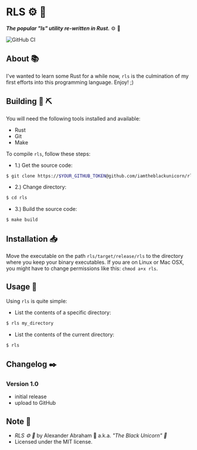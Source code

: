 # RLS :gear: :hammer:

***The popular "ls" utility re-written in Rust.*** :gear: :hammer:

![GitHub CI](https://github.com/iamtheblackunicorn/rls/actions/workflows/rust.yml/badge.svg)

## About :books:

I've wanted to learn some Rust for a while now, `rls` is the culmination of my first efforts into this programming language. Enjoy! ;)

## Building :hammer: :pick:

You will need the following tools installed and available:

- Rust
- Git
- Make

To compile `rls`, follow these steps:

- 1.) Get the source code:
```bash
$ git clone https://$YOUR_GITHUB_TOKEN@github.com/iamtheblackunicorn/rls.git
```
- 2.) Change directory:
```bash
$ cd rls
```
- 3.) Build the source code:
```bash
$ make build
```

## Installation :inbox_tray:

Move the executable on the path `rls/target/release/rls` to the directory where you keep your binary executables. If you are on Linux or Mac OSX, you might have to change permissions like this: `chmod a+x rls`.

## Usage :book:

Using `rls` is quite simple:
- List the contents of a specific directory:
```bash
$ rls my_directory
```
- List the contents of the current directory:
```bash
$ rls
```

## Changelog :black_nib:

### Version 1.0

- initial release
- upload to GitHub

## Note :scroll:

- *RLS :gear: :hammer:* by Alexander Abraham :black_heart: a.k.a. *"The Black Unicorn" :unicorn:*
- Licensed under the MIT license.
